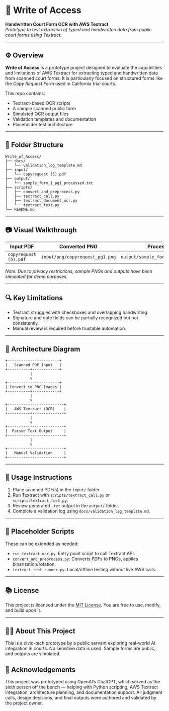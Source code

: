 # 📄 Write of Access
**Handwritten Court Form OCR with AWS Textract**  
_Prototype to test extraction of typed and handwritten data from public court forms using Textract._

---

## ⚙️ Overview

**Write of Access** is a prototype project designed to evaluate the capabilities and limitations of AWS Textract for extracting typed and handwritten data from scanned court forms. It is particularly focused on structured forms like the *Copy Request Form* used in California trial courts.

This repo contains:
- Textract-based OCR scripts
- A sample scanned public form
- Simulated OCR output files
- Validation templates and documentation
- Placeholder test architecture

---

## 📁 Folder Structure

```
Write_of_Access/
├── docs/
│   └── validation_log_template.md
├── input/
│   └── copyrequest (5).pdf
├── output/
│   └── sample_form_1_pg1_processed.txt
├── scripts/
│   ├── convert_and_preprocess.py
│   ├── textract_call.py
│   ├── textract_document_ocr.py
│   └── textract_test.py
└── README.md
```

---

## 📷 Visual Walkthrough

| Input PDF | Converted PNG | Processed Output |
|-----------|----------------|------------------|
| `copyrequest (5).pdf` | `input/png/copyrequest_pg1.png` | `output/sample_form_1_pg1_processed.txt` |

*Note: Due to privacy restrictions, sample PNGs and outputs have been simulated for demo purposes.*

---

## 🔍 Key Limitations

- Textract struggles with checkboxes and overlapping handwriting.
- Signature and date fields can be partially recognized but not consistently.
- Manual review is required before trustable automation.

---

## 🧱 Architecture Diagram

```
+-----------------------+
|   Scanned PDF Input   |
+----------+------------+
           |
           v
+-----------------------+
| Convert to PNG Images |
+----------+------------+
           |
           v
+-------------------------+
|   AWS Textract (OCR)    |
+----------+--------------+
           |
           v
+-------------------------+
|  Parsed Text Output     |
+-------------------------+
           |
           v
+-------------------------+
|   Manual Validation     |
+-------------------------+
```

---

## 🚀 Usage Instructions

1. Place scanned PDF(s) in the `input/` folder.
2. Run Textract with `scripts/textract_call.py` or `scripts/textract_test.py`.
3. Review generated `.txt` output in the `output/` folder.
4. Complete a validation log using `docs/validation_log_template.md`.

---

## 🧪 Placeholder Scripts
These can be extended as needed:
- `run_textract_ocr.py`: Entry point script to call Textract API.
- `convert_and_preprocess.py`: Converts PDFs to PNGs, applies binarization/rotation.
- `textract_test_runner.py`: Local/offline testing without live AWS calls.

---

## 📚 License
This project is licensed under the [MIT License](LICENSE). You are free to use, modify, and build upon it.

---

## 🙋‍♀️ About This Project

This is a civic-tech prototype by a public servant exploring real-world AI integration in courts. No sensitive data is used. Sample forms are public, and outputs are simulated.

## 🤝 Acknowledgements

This project was prototyped using OpenAI’s ChatGPT, which served as the sixth person off the bench — helping with Python scripting, AWS Textract integration, architecture planning, and documentation support. All judgment calls, design decisions, and final outputs were authored and validated by the project owner.
